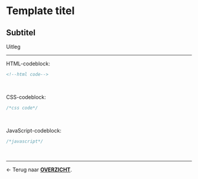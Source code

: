 # Template titel

## Subtitel

Uitleg

---

HTML-codeblock:

```html
<!--html code-->
```
<br> 

CSS-codeblock:
```css
/*css code*/
```
<br>

JavaScript-codeblock:
```js
/*javascript*/
```
<br>

---

&larr; Terug naar [**OVERZICHT**](./README.md#overview).